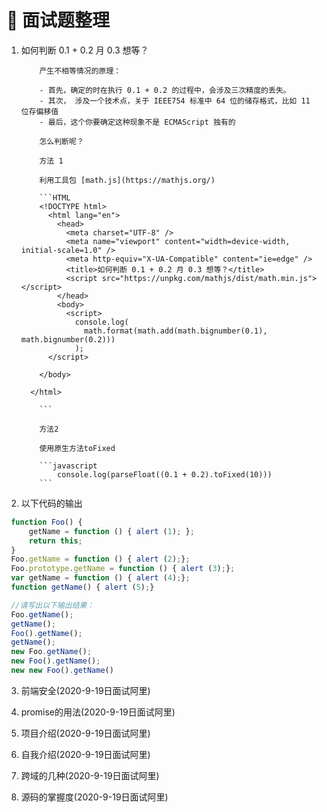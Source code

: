 <!--
 * @Author: DuYa
 * @LastEditors: DuYa
 -->

# 💯 面试题整理

1.  如何判断 0.1 + 0.2 月 0.3 想等？

            产生不相等情况的原理：

            - 首先，确定的时在执行 0.1 + 0.2 的过程中，会涉及三次精度的丢失。
            - 其次， 涉及一个技术点，关于 IEEE754 标准中 64 位的储存格式，比如 11 位存偏移值
            - 最后，这个你要确定这种现象不是 ECMAScript 独有的

            怎么判断呢？

            方法 1

            利用工具包 [math.js](https://mathjs.org/)

            ```HTML
            <!DOCTYPE html>
              <html lang="en">
                <head>
                  <meta charset="UTF-8" />
                  <meta name="viewport" content="width=device-width, initial-scale=1.0" />
                  <meta http-equiv="X-UA-Compatible" content="ie=edge" />
                  <title>如何判断 0.1 + 0.2 月 0.3 想等？</title>
                  <script src="https://unpkg.com/mathjs/dist/math.min.js"></script>
                </head>
                <body>
                  <script>
                    console.log(
                      math.format(math.add(math.bignumber(0.1), math.bignumber(0.2)))
                    );
              </script>

            </body>

          </html>

            ```

            方法2

            使用原生方法toFixed

            ```javascript
                console.log(parseFloat((0.1 + 0.2).toFixed(10)))
            ```
2. 以下代码的输出
```javascript
 function Foo() {
     getName = function () { alert (1); };
     return this;
 }
 Foo.getName = function () { alert (2);};
 Foo.prototype.getName = function () { alert (3);};
 var getName = function () { alert (4);};
 function getName() { alert (5);}

 //请写出以下输出结果：
 Foo.getName();
 getName();
 Foo().getName();
 getName();
 new Foo.getName();
 new Foo().getName();
 new new Foo().getName()
```

3. 前端安全(2020-9-19日面试阿里)

4. promise的用法(2020-9-19日面试阿里)

5. 项目介绍(2020-9-19日面试阿里)

6. 自我介绍(2020-9-19日面试阿里)

7. 跨域的几种(2020-9-19日面试阿里)

8. 源码的掌握度(2020-9-19日面试阿里)
